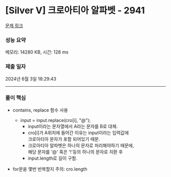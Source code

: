 # [Silver V] 크로아티아 알파벳 - 2941 

[문제 링크](https://www.acmicpc.net/problem/2941) 

### 성능 요약

메모리: 14280 KB, 시간: 128 ms

### 제출 일자

2024년 6월 3일 18:29:43

-------------------- -----------------------

### 풀이 핵심
- contains, replace 함수 사용
  - input = input.replace(cro[i], "@");
    - input이라는 문자열에서 A라는 문자를 B로 대체.
    - cro[i]가 A위치에 들어간 이유는 input이라는 입력값에<br>
      크로아티아 문자가 포함 되어있기 때문.
    - 크로아티아 알파벳은 하나의 문자로 처리해야하기 때문에,<br>
      해당 문자를 '@' 혹은 '!'등의 하나의 문자로 치환 후
    - input.length로 길이 구함.

- for문을 몇번 반복할지 주의: cro.length



